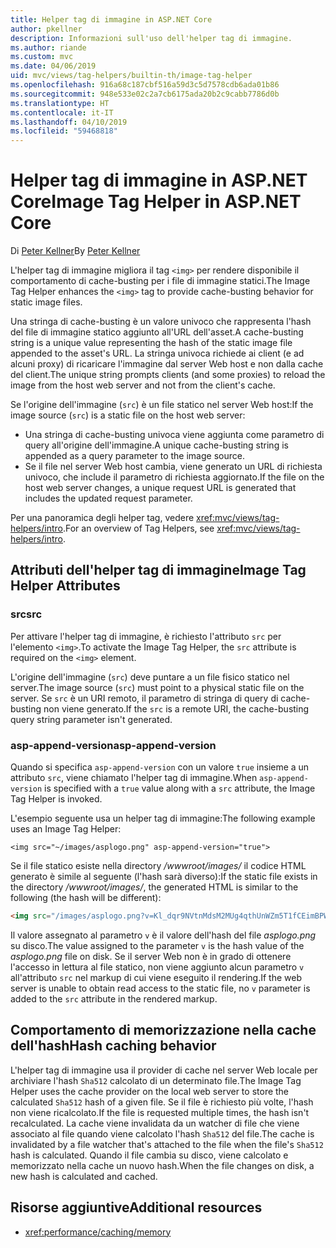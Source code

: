 ```yaml
---
title: Helper tag di immagine in ASP.NET Core
author: pkellner
description: Informazioni sull'uso dell'helper tag di immagine.
ms.author: riande
ms.custom: mvc
ms.date: 04/06/2019
uid: mvc/views/tag-helpers/builtin-th/image-tag-helper
ms.openlocfilehash: 916a68c187cbf516a59d3c5d7578cdb6ada01b86
ms.sourcegitcommit: 948e533e02c2a7cb6175ada20b2c9cabb7786d0b
ms.translationtype: HT
ms.contentlocale: it-IT
ms.lasthandoff: 04/10/2019
ms.locfileid: "59468818"
---
```

# <a name="image-tag-helper-in-aspnet-core"></a><span data-ttu-id="4f110-103">Helper tag di immagine in ASP.NET Core</span><span class="sxs-lookup"><span data-stu-id="4f110-103">Image Tag Helper in ASP.NET Core</span></span>

<span data-ttu-id="4f110-104">Di [Peter Kellner](http://peterkellner.net)</span><span class="sxs-lookup"><span data-stu-id="4f110-104">By [Peter Kellner](http://peterkellner.net)</span></span>

<span data-ttu-id="4f110-105">L'helper tag di immagine migliora il tag `<img>` per rendere disponibile il comportamento di cache-busting per i file di immagine statici.</span><span class="sxs-lookup"><span data-stu-id="4f110-105">The Image Tag Helper enhances the `<img>` tag to provide cache-busting behavior for static image files.</span></span>

<span data-ttu-id="4f110-106">Una stringa di cache-busting è un valore univoco che rappresenta l'hash del file di immagine statico aggiunto all'URL dell'asset.</span><span class="sxs-lookup"><span data-stu-id="4f110-106">A cache-busting string is a unique value representing the hash of the static image file appended to the asset's URL.</span></span> <span data-ttu-id="4f110-107">La stringa univoca richiede ai client (e ad alcuni proxy) di ricaricare l'immagine dal server Web host e non dalla cache del client.</span><span class="sxs-lookup"><span data-stu-id="4f110-107">The unique string prompts clients (and some proxies) to reload the image from the host web server and not from the client's cache.</span></span>

<span data-ttu-id="4f110-108">Se l'origine dell'immagine (`src`) è un file statico nel server Web host:</span><span class="sxs-lookup"><span data-stu-id="4f110-108">If the image source (`src`) is a static file on the host web server:</span></span>

* <span data-ttu-id="4f110-109">Una stringa di cache-busting univoca viene aggiunta come parametro di query all'origine dell'immagine.</span><span class="sxs-lookup"><span data-stu-id="4f110-109">A unique cache-busting string is appended as a query parameter to the image source.</span></span>
* <span data-ttu-id="4f110-110">Se il file nel server Web host cambia, viene generato un URL di richiesta univoco, che include il parametro di richiesta aggiornato.</span><span class="sxs-lookup"><span data-stu-id="4f110-110">If the file on the host web server changes, a unique request URL is generated that includes the updated request parameter.</span></span>

<span data-ttu-id="4f110-111">Per una panoramica degli helper tag, vedere <xref:mvc/views/tag-helpers/intro>.</span><span class="sxs-lookup"><span data-stu-id="4f110-111">For an overview of Tag Helpers, see <xref:mvc/views/tag-helpers/intro>.</span></span>

## <a name="image-tag-helper-attributes"></a><span data-ttu-id="4f110-112">Attributi dell'helper tag di immagine</span><span class="sxs-lookup"><span data-stu-id="4f110-112">Image Tag Helper Attributes</span></span>

### <a name="src"></a><span data-ttu-id="4f110-113">src</span><span class="sxs-lookup"><span data-stu-id="4f110-113">src</span></span>

<span data-ttu-id="4f110-114">Per attivare l'helper tag di immagine, è richiesto l'attributo `src` per l'elemento `<img>`.</span><span class="sxs-lookup"><span data-stu-id="4f110-114">To activate the Image Tag Helper, the `src` attribute is required on the `<img>` element.</span></span>

<span data-ttu-id="4f110-115">L'origine dell'immagine (`src`) deve puntare a un file fisico statico nel server.</span><span class="sxs-lookup"><span data-stu-id="4f110-115">The image source (`src`) must point to a physical static file on the server.</span></span> <span data-ttu-id="4f110-116">Se `src` è un URI remoto, il parametro di stringa di query di cache-busting non viene generato.</span><span class="sxs-lookup"><span data-stu-id="4f110-116">If the `src` is a remote URI, the cache-busting query string parameter isn't generated.</span></span>

### <a name="asp-append-version"></a><span data-ttu-id="4f110-117">asp-append-version</span><span class="sxs-lookup"><span data-stu-id="4f110-117">asp-append-version</span></span>

<span data-ttu-id="4f110-118">Quando si specifica `asp-append-version` con un valore `true` insieme a un attributo `src`, viene chiamato l'helper tag di immagine.</span><span class="sxs-lookup"><span data-stu-id="4f110-118">When `asp-append-version` is specified with a `true` value along with a `src` attribute, the Image Tag Helper is invoked.</span></span>

<span data-ttu-id="4f110-119">L'esempio seguente usa un helper tag di immagine:</span><span class="sxs-lookup"><span data-stu-id="4f110-119">The following example uses an Image Tag Helper:</span></span>

```cshtml
<img src="~/images/asplogo.png" asp-append-version="true">
```

<span data-ttu-id="4f110-120">Se il file statico esiste nella directory */wwwroot/images/* il codice HTML generato è simile al seguente (l'hash sarà diverso):</span><span class="sxs-lookup"><span data-stu-id="4f110-120">If the static file exists in the directory */wwwroot/images/*, the generated HTML is similar to the following (the hash will be different):</span></span>

```html
<img src="/images/asplogo.png?v=Kl_dqr9NVtnMdsM2MUg4qthUnWZm5T1fCEimBPWDNgM">
```

<span data-ttu-id="4f110-121">Il valore assegnato al parametro `v` è il valore dell'hash del file *asplogo.png* su disco.</span><span class="sxs-lookup"><span data-stu-id="4f110-121">The value assigned to the parameter `v` is the hash value of the *asplogo.png* file on disk.</span></span> <span data-ttu-id="4f110-122">Se il server Web non è in grado di ottenere l'accesso in lettura al file statico, non viene aggiunto alcun parametro `v` all'attributo `src` nel markup di cui viene eseguito il rendering.</span><span class="sxs-lookup"><span data-stu-id="4f110-122">If the web server is unable to obtain read access to the static file, no `v` parameter is added to the `src` attribute in the rendered markup.</span></span>

## <a name="hash-caching-behavior"></a><span data-ttu-id="4f110-123">Comportamento di memorizzazione nella cache dell'hash</span><span class="sxs-lookup"><span data-stu-id="4f110-123">Hash caching behavior</span></span>

<span data-ttu-id="4f110-124">L'helper tag di immagine usa il provider di cache nel server Web locale per archiviare l'hash `Sha512` calcolato di un determinato file.</span><span class="sxs-lookup"><span data-stu-id="4f110-124">The Image Tag Helper uses the cache provider on the local web server to store the calculated `Sha512` hash of a given file.</span></span> <span data-ttu-id="4f110-125">Se il file è richiesto più volte, l'hash non viene ricalcolato.</span><span class="sxs-lookup"><span data-stu-id="4f110-125">If the file is requested multiple times, the hash isn't recalculated.</span></span> <span data-ttu-id="4f110-126">La cache viene invalidata da un watcher di file che viene associato al file quando viene calcolato l'hash `Sha512` del file.</span><span class="sxs-lookup"><span data-stu-id="4f110-126">The cache is invalidated by a file watcher that's attached to the file when the file's `Sha512` hash is calculated.</span></span> <span data-ttu-id="4f110-127">Quando il file cambia su disco, viene calcolato e memorizzato nella cache un nuovo hash.</span><span class="sxs-lookup"><span data-stu-id="4f110-127">When the file changes on disk, a new hash is calculated and cached.</span></span>

## <a name="additional-resources"></a><span data-ttu-id="4f110-128">Risorse aggiuntive</span><span class="sxs-lookup"><span data-stu-id="4f110-128">Additional resources</span></span>

* <xref:performance/caching/memory>
